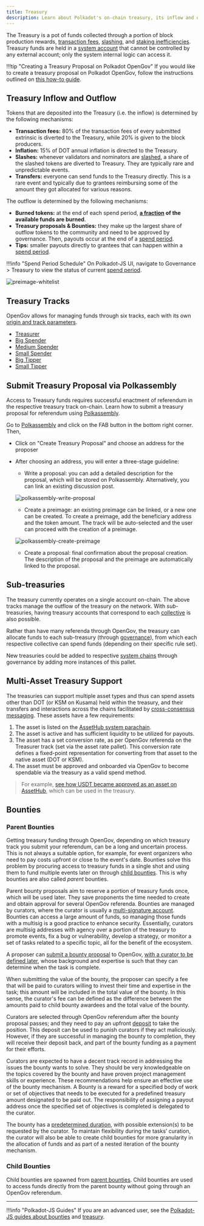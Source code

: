 ```yaml
---
title: Treasury
description: Learn about Polkadot's on-chain treasury, its inflow and outflow mechanisms, and how to submit proposals for funding.
---
```


The Treasury is a pot of funds collected through a portion of block production rewards,
[transaction fees](./learn-transactions.md#transaction-fees), [slashing](./learn-offenses.md), and
[staking inefficiencies](./learn-DOT.md#dot-inflation). Treasury funds are held in a
[system account](./learn-account-advanced.md#system-accounts) that cannot be controlled by any
external account; only the system internal logic can access it.

!!!tip "Creating a Treasury Proposal on Polkadot OpenGov"
    If you would like to create a treasury proposal on Polkadot OpenGov, follow the instructions outlined on [this how-to guide](./learn-guides-treasury.md#creating-a-treasury-proposal).

## Treasury Inflow and Outflow

Tokens that are deposited into the Treasury (i.e. the inflow) is determined by the following
mechanisms:

- **Transaction fees:** 80% of the transaction fees of every submitted extrinsic is diverted to the
  Treasury, while 20% is given to the block producers.
- **Inflation:** 15% of DOT annual inflation is directed to the Treasury.
- **Slashes:** whenever validators and nominators are [slashed](./learn-offenses.md), a share of the
  slashed tokens are diverted to Treasury. They are typically rare and unpredictable events.
- **Transfers:** everyone can send funds to the Treasury directly. This is a rare event and
  typically due to grantees reimbursing some of the amount they got allocated for various reasons.

The outflow is determined by the following mechanisms:

- **Burned tokens:** at the end of each spend period,
  **[a fraction](../general/chain-state-values.md) of the available funds are
  burned**.
- **Treasury proposals & Bounties:** they make up the largest share of outflow tokens to the
  community and need to be approved by governance. Then, payouts occur at the end of a
  [spend period](../general/glossary.md#spend-period).
- **Tips:** smaller payouts directly to grantees that can happen within a
  [spend period](../general/glossary.md#spend-period).

!!!info "Spend Period Schedule"
    On Polkadot-JS UI, navigate to Governance > Treasury to view the status of current [spend period](../general/glossary.md#spend-period).

![preimage-whitelist](../assets/treasury/treasury-spend-period.png)

## Treasury Tracks

OpenGov allows for managing funds through six tracks, each with its own
[origin and track parameters](./learn-polkadot-opengov-origins.md#origins-and-tracks-info).

- [Treasurer](./learn-polkadot-opengov-origins.md#treasurer)
- [Big Spender](./learn-polkadot-opengov-origins.md#big-spender)
- [Medium Spender](./learn-polkadot-opengov-origins.md#medium-spender)
- [Small Spender](./learn-polkadot-opengov-origins.md#small-spender)
- [Big Tipper](./learn-polkadot-opengov-origins.md#big-tipper)
- [Small Tipper](./learn-polkadot-opengov-origins.md#small-tipper)

## Submit Treasury Proposal via Polkassembly

Access to Treasury funds requires successful enactment of referendum in the respective treasury
track on-chain. Learn how to submit a treasury proposal for referendum using
[Polkassembly](../general/governance-apps.md).

Go to [Polkassembly](https://polkadot.polkassembly.io/opengov) and click on the FAB button in the
bottom right corner. Then,

- Click on "Create Treasury Proposal" and choose an address for the proposer
- After choosing an address, you will enter a three-stage guideline:

  - Write a proposal: you can add a detailed description for the proposal, which will be stored on
    Polkassembly. Alternatively, you can link an existing discussion post.

  ![polkassembly-write-proposal](../assets/polkassembly-write-proposal.png)

  - Create a preimage: an existing preimage can be linked, or a new one can be created. To create a
    preimage, add the beneficiary address and the token amount. The track will be auto-selected and
    the user can proceed with the creation of a preimage.

  ![polkassembly-create-preimage](../assets/polkassembly-create-preimage.png)

  - Create a proposal: final confirmation about the proposal creation. The description of the
    proposal and the preimage are automatically linked to the proposal.

## Sub-treasuries

The treasury currently operates on a single account on-chain. The above tracks manage the outflow of
the treasury on the network. With _sub_-treasuries, having treasury accounts that correspond to each
[collective](./learn-system-chains.md#collectives) is also possible.

Rather than have many referenda through OpenGov, the treasury can allocate funds to each
sub-treasury (through [governance](./learn-polkadot-opengov.md)), from which each respective collective
can spend funds (depending on their specific rule set).

New treasuries could be added to respective
[system chains](./learn-system-chains.md#existing-system-chains) through governance by adding more
instances of this pallet.

## Multi-Asset Treasury Support

The treasuries can support multiple asset types and thus can spend assets other than DOT (or KSM on
Kusama) held within the treasury, and their transfers and interactions across the chains facilitated
by [cross-consensus messaging](./learn-xcm.md). These assets have a few requirements:

1. The asset is listed on the [AssetHub system parachain](https://assethub-polkadot.subscan.io/).
2. The asset is active and has sufficient liquidity to be utilized for payouts.
3. The asset has a set conversion rate, as per OpenGov referenda on the Treasurer track (set via the
   asset rate pallet). This conversion rate defines a fixed-point representation for converting from
   that asset to the native asset (DOT or KSM).
4. The asset must be approved and onboarded via OpenGov to become spendable via the treasury as a
   valid spend method.

> For example,
> [see how USDT became approved as an asset on AssetHub](https://forum.polkadot.network/t/multi-asset-treasury-and-milestone-based-spends/6780),
> which can be used in the treasury.

## Bounties

### Parent Bounties

Getting treasury funding through OpenGov, depending on which treasury track you submit your
referendum, can be a long and uncertain process. This is not always a suitable option, for example,
for event organizers who need to pay costs upfront or close to the event's date. Bounties solve this
problem by procuring access to treasury funds in a single shot and using them to fund multiple
events later on through [child bounties](#child-bounties). This is why bounties are also called
_parent_ bounties.

Parent bounty proposals aim to reserve a portion of treasury funds once, which will be used later.
They save proponents the time needed to create and obtain approval for several OpenGov referenda.
Bounties are managed by curators, where the curator is usually a
[multi-signature account](./learn-account-multisig.md). Bounties can access a large amount of funds,
so managing those funds with a multisig is a good practice to enhance security. Essentially,
curators are multisig addresses with agency over a portion of the treasury to promote events, fix a
bug or vulnerability, develop a strategy, or monitor a set of tasks related to a specific topic, all
for the benefit of the ecosystem.

A proposer can [submit a bounty proposal](./learn-guides-bounties.md#submit-a-bounty-proposal) to
OpenGov,
[with a curator to be defined later](./learn-guides-bounties.md#assign-a-curator-to-a-bounty), whose
background and expertise is such that they can determine when the task is complete.

When submitting the value of the bounty, the proposer can specify a fee that will be paid to
curators willing to invest their time and expertise in the task; this amount will be included in the
total value of the bounty. In this sense, the curator's fee can be defined as the difference between
the amounts paid to child bounty awardees and the total value of the bounty.

Curators are selected through OpenGov referendum after the bounty proposal passes; and they need to
pay an upfront [deposit](../general/chain-state-values.md) to take the
position. This deposit can be used to punish curators if they act maliciously. However, if they are
successful in managing the bounty to completion, they will receive their deposit back, and part of
the bounty funding as a payment for their efforts.

Curators are expected to have a decent track record in addressing the issues the bounty wants to
solve. They should be very knowledgeable on the topics covered by the bounty and have proven project
management skills or experience. These recommendations help ensure an effective use of the bounty
mechanism. A Bounty is a reward for a specified body of work or set of objectives that needs to be
executed for a predefined treasury amount designated to be paid out. The responsibility of assigning
a payout address once the specified set of objectives is completed is delegated to the curator.

The bounty has a [predetermined duration](../general/chain-state-values.md), with
possible extension(s) to be requested by the curator. To maintain flexibility during the tasks’
curation, the curator will also be able to create child bounties for more granularity in the
allocation of funds and as part of a nested iteration of the bounty mechanism.

### Child Bounties

Child bounties are spawned from [parent bounties](#parent-bounties). Child bounties are used to
access funds directly from the parent bounty without going through an OpenGov referendum.

---

!!!info "Polkadot-JS Guides"
    If you are an advanced user, see the [Polkadot-JS guides about bounties](./learn-guides-bounties.md) and [treasury](./learn-guides-treasury.md).
